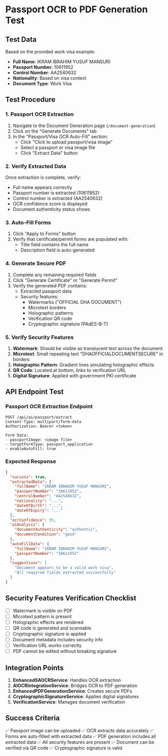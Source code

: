 # Passport OCR to PDF Generation Test

## Test Data
Based on the provided work visa example:
- **Full Name**: IKRAM IBRAHIM YUSUF MANSURI
- **Passport Number**: 10611952
- **Control Number**: AA2540632
- **Nationality**: Based on visa context
- **Document Type**: Work Visa

## Test Procedure

### 1. Passport OCR Extraction
1. Navigate to the Document Generation page (`/document-generation`)
2. Click on the "Generate Documents" tab
3. In the "Passport/Visa OCR Auto-Fill" section:
   - Click "Click to upload passport/visa image"
   - Select a passport or visa image file
   - Click "Extract Data" button

### 2. Verify Extracted Data
Once extraction is complete, verify:
- Full name appears correctly
- Passport number is extracted (10611952)
- Control number is extracted (AA2540632)
- OCR confidence score is displayed
- Document authenticity status shows

### 3. Auto-Fill Forms
1. Click "Apply to Forms" button
2. Verify that certificate/permit forms are populated with:
   - Title field contains the full name
   - Description field is auto-generated

### 4. Generate Secure PDF
1. Complete any remaining required fields
2. Click "Generate Certificate" or "Generate Permit"
3. Verify the generated PDF contains:
   - Extracted passport data
   - Security features:
     - Watermarks ("OFFICIAL DHA DOCUMENT")
     - Microtext borders
     - Holographic patterns
     - Verification QR code
     - Cryptographic signature (PAdES-B-T)

### 5. Verify Security Features
1. **Watermark**: Should be visible as translucent text across the document
2. **Microtext**: Small repeating text "DHAOFFICIALDOCUMENTSECURE" in borders
3. **Holographic Pattern**: Gradient lines simulating holographic effects
4. **QR Code**: Located at bottom, links to verification URL
5. **Digital Signature**: Applied with government PKI certificate

## API Endpoint Test

### Passport OCR Extraction Endpoint
```
POST /api/ai/passport/extract
Content-Type: multipart/form-data
Authorization: Bearer <token>

Form Data:
- passportImage: <image file>
- targetFormType: passport_application
- enableAutoFill: true
```

### Expected Response
```json
{
  "success": true,
  "extractedData": {
    "fullName": "IKRAM IBRAHIM YUSUF MANSURI",
    "passportNumber": "10611952",
    "controlNumber": "AA2540632",
    "nationality": "...",
    "dateOfBirth": "...",
    "dateOfExpiry": "..."
  },
  "ocrConfidence": 95,
  "aiAnalysis": {
    "documentAuthenticity": "authentic",
    "documentCondition": "good"
  },
  "autoFillData": {
    "fullName": "IKRAM IBRAHIM YUSUF MANSURI",
    "passportNumber": "10611952"
  },
  "suggestions": [
    "Document appears to be a valid work visa",
    "All required fields extracted successfully"
  ]
}
```

## Security Features Verification Checklist

- [ ] Watermark is visible on PDF
- [ ] Microtext pattern is present
- [ ] Holographic effects are rendered
- [ ] QR code is generated and scannable
- [ ] Cryptographic signature is applied
- [ ] Document metadata includes security info
- [ ] Verification URL works correctly
- [ ] PDF cannot be edited without breaking signature

## Integration Points

1. **EnhancedSAOCRService**: Handles OCR extraction
2. **AIOCRIntegrationService**: Bridges OCR to PDF generation
3. **EnhancedPDFGenerationService**: Creates secure PDFs
4. **CryptographicSignatureService**: Applies digital signatures
5. **VerificationService**: Manages document verification

## Success Criteria

✅ Passport image can be uploaded
✅ OCR extracts data accurately
✅ Forms are auto-filled with extracted data
✅ PDF generation includes all extracted data
✅ All security features are present
✅ Document can be verified via QR code
✅ Cryptographic signature is valid